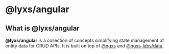 # @lyxs/angular

## What is @lyxs/angular

**@lyxs/angular** is a collection of concepts simplifying state management of entity data for CRUD APIs. It is built on top of [@ngxs](https://ngxs.io) and [@ngxs-labs/data](https://github.com/ngxs-labs/data).

